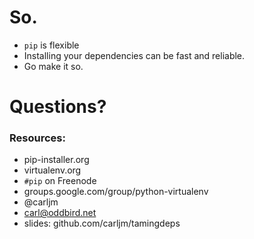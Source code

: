 <!SLIDE incremental>

# So. #

* `pip` is flexible
* Installing your dependencies can be fast and reliable.
* Go make it so.

<!SLIDE nobullets>

# Questions? #

### Resources: ###

* pip-installer.org
* virtualenv.org
* `#pip` on Freenode
* groups.google.com/group/python-virtualenv
* @carljm
* carl@oddbird.net
* slides: github.com/carljm/tamingdeps
